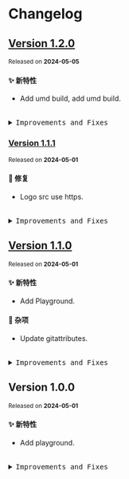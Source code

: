 # Changelog

## [Version&nbsp;1.2.0](https://github.com/eternallycyf/ims-playground/compare/v1.1.1...v1.2.0)

<sup>Released on **2024-05-05**</sup>

#### ✨ 新特性

- Add umd build, add umd build.

<br/>

<details>
<summary><kbd>Improvements and Fixes</kbd></summary>

#### What's improved

- Add umd build ([b3bbd34](https://github.com/eternallycyf/ims-playground/commit/b3bbd34))
- Add umd build ([3c3a480](https://github.com/eternallycyf/ims-playground/commit/3c3a480))

</details>

### [Version&nbsp;1.1.1](https://github.com/eternallycyf/ims-playground/compare/v1.1.0...v1.1.1)

<sup>Released on **2024-05-01**</sup>

#### 🐛 修复

- Logo src use https.

<br/>

<details>
<summary><kbd>Improvements and Fixes</kbd></summary>

#### What's fixed

- Logo src use https ([080a187](https://github.com/eternallycyf/ims-playground/commit/080a187))

</details>

## [Version&nbsp;1.1.0](https://github.com/eternallycyf/ims-playground/compare/v1.0.0...v1.1.0)

<sup>Released on **2024-05-01**</sup>

#### ✨ 新特性

- Add Playground.

#### 🔖 杂项

- Update gitattributes.

<br/>

<details>
<summary><kbd>Improvements and Fixes</kbd></summary>

#### What's improved

- Add Playground ([2a80968](https://github.com/eternallycyf/ims-playground/commit/2a80968))

#### Chores

- Update gitattributes ([568c736](https://github.com/eternallycyf/ims-playground/commit/568c736))

</details>

## Version&nbsp;1.0.0

<sup>Released on **2024-05-01**</sup>

#### ✨ 新特性

- Add playground.

<br/>

<details>
<summary><kbd>Improvements and Fixes</kbd></summary>

#### What's improved

- Add playground ([c1604be](https://github.com/eternallycyf/ims-playground/commit/c1604be))

</details>
